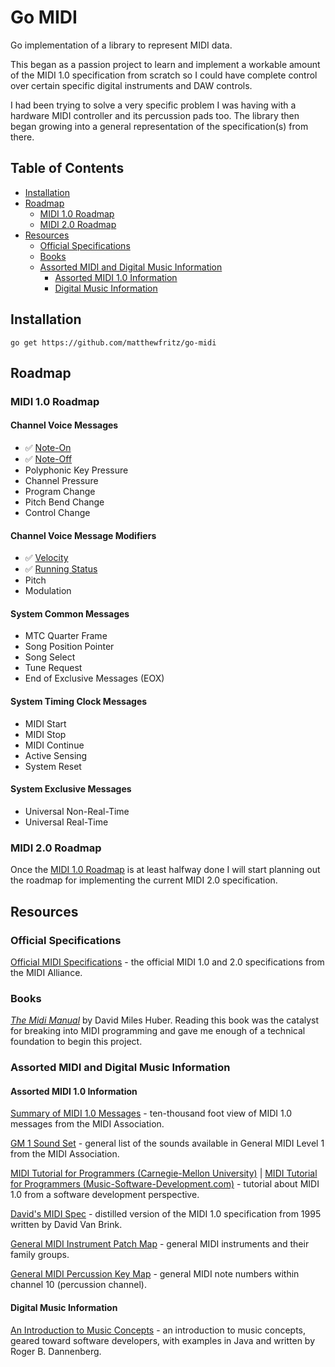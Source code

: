 # Go MIDI

Go implementation of a library to represent MIDI data.

This began as a passion project to learn and implement a workable amount of the MIDI 1.0 specification from scratch so I could have complete control over certain specific digital instruments and DAW controls.

I had been trying to solve a very specific problem I was having with a hardware MIDI controller and its percussion pads too. The library then began growing into a general representation of the specification(s) from there.

## Table of Contents

   * [Installation](#installation)
   * [Roadmap](#roadmap)
      * [MIDI 1.0 Roadmap](#midi-10-roadmap)
      * [MIDI 2.0 Roadmap](#midi-20-roadmap)
   * [Resources](#resources)
      * [Official Specifications](#official-specifications)
      * [Books](#books)
      * [Assorted MIDI and Digital Music Information](#assorted-midi-and-digital-music-information)
         * [Assorted MIDI 1.0 Information](#assorted-midi-10-information)
         * [Digital Music Information](#digital-music-information)

## Installation

```
go get https://github.com/matthewfritz/go-midi
```

## Roadmap

### MIDI 1.0 Roadmap

#### Channel Voice Messages

   * ✅ [Note-On](https://github.com/matthewfritz/go-midi/issues/3)
   * ✅ [Note-Off](https://github.com/matthewfritz/go-midi/issues/4)
   * Polyphonic Key Pressure
   * Channel Pressure
   * Program Change
   * Pitch Bend Change
   * Control Change

#### Channel Voice Message Modifiers

   * ✅ [Velocity](https://github.com/matthewfritz/go-midi/issues/2)
   * ✅ [Running Status](https://github.com/matthewfritz/go-midi/issues/20)
   * Pitch
   * Modulation

#### System Common Messages

   * MTC Quarter Frame
   * Song Position Pointer
   * Song Select
   * Tune Request
   * End of Exclusive Messages (EOX)

#### System Timing Clock Messages

   * MIDI Start
   * MIDI Stop
   * MIDI Continue
   * Active Sensing
   * System Reset

#### System Exclusive Messages

   * Universal Non-Real-Time
   * Universal Real-Time

### MIDI 2.0 Roadmap

Once the [MIDI 1.0 Roadmap](#midi-10-roadmap) is at least halfway done I will start planning out the roadmap for implementing the current MIDI 2.0 specification.

## Resources

### Official Specifications

[Official MIDI Specifications](https://www.midi.org/specifications) - the official MIDI 1.0 and 2.0 specifications from the MIDI Alliance.

### Books

[_The Midi Manual_](https://www.amazon.com/dp/0367549980?psc=1&ref=ppx_yo2ov_dt_b_product_details) by David Miles Huber. Reading this book was the catalyst for breaking into MIDI programming and gave me enough of a technical foundation to begin this project.

### Assorted MIDI and Digital Music Information

#### Assorted MIDI 1.0 Information

[Summary of MIDI 1.0 Messages](https://www.midi.org/specifications-old/item/table-1-summary-of-midi-message) - ten-thousand foot view of MIDI 1.0 messages from the MIDI Association.

[GM 1 Sound Set](https://www.midi.org/specifications-old/item/gm-level-1-sound-set) - general list of the sounds available in General MIDI Level 1 from the MIDI Association.

[MIDI Tutorial for Programmers (Carnegie-Mellon University)](https://www.cs.cmu.edu/~music/cmsip/readings/MIDI%20tutorial%20for%20programmers.html) | [MIDI Tutorial for Programmers (Music-Software-Development.com)](http://www.music-software-development.com/midi-tutorial.html) - tutorial about MIDI 1.0 from a software development perspective.

[David's MIDI Spec](https://www.cs.cmu.edu/~music/cmsip/readings/davids-midi-spec.htm) - distilled version of the MIDI 1.0 specification from 1995 written by David Van Brink.

[General MIDI Instrument Patch Map](https://www.cs.cmu.edu/~music/cmsip/readings/GMSpecs_Patches.htm) - general MIDI instruments and their family groups.

[General MIDI Percussion Key Map](https://www.cs.cmu.edu/~music/cmsip/readings/GMSpecs_PercMap.htm) - general MIDI note numbers within channel 10 (percussion channel).

#### Digital Music Information

[An Introduction to Music Concepts](https://www.cs.cmu.edu/~music/cmsip/readings/music-theory-java.htm) - an introduction to music concepts, geared toward software developers, with examples in Java and written by Roger B. Dannenberg.

